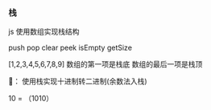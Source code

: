 ### 栈


js 使用数组实现栈结构

push 
pop
clear
peek
isEmpty
getSize

[1,2,3,4,5,6,7,8,9]
数组的第一项是栈底
数组的最后一项是栈顶

🌰： 使用栈实现十进制转二进制(余数法入栈)

10 = （1010）





